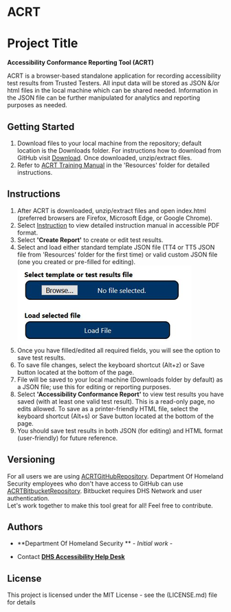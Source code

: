 # ACRT
# Project Title
**Accessibility Conformance Reporting Tool (ACRT)** 

ACRT is a browser-based standalone application for recording accessibility test results from Trusted Testers. All input data will be stored as JSON &/or html files in the local machine which can be shared needed. Information in the JSON file can be further manipulated for analytics and reporting purposes as needed. 

## Getting Started
1) Download files to your local machine from the repository; default location is the Downloads folder. For instructions how to download from GitHub visit [Download](https://www.wikihow.com/Download-a-GitHub-Folder ). Once downloaded, unzip/extract files. 
2) Refer to [ACRT Training Manual](https://github.com/Section508Coordinators/ACRT/blob/master/Resources/ACRTTrainingManual.pdf ) in the 'Resources' folder for detailed instructions. 


## Instructions
1) After ACRT is downloaded, unzip/extract files and open index.html  (preferred browsers are Firefox, Microsoft Edge, or Google Chrome). <br />
2) Select [Instruction](https://github.com/Section508Coordinators/ACRT/blob/master/Resources/ACRTTrainingManual.pdf ) to view detailed instruction manual in accessible PDF format. <br />
3) Select **'Create Report'** to create or edit test results. 
4) Select and load either standard template JSON file (TT4 or TT5 JSON file from 'Resources' folder for the first time) or valid custom JSON file (one you created or pre-filled for editing). <br />
![Select & Load](./Resources/select_load.JPG)
5) Once you have filled/edited all required fields, you will see the option to save test results.
6) To save file changes, select the keyboard shortcut (Alt+z) or Save button located at the bottom of the page.<br/>
7) File will be saved to your local machine (Downloads folder by default) as a JSON file; use this for editing or reporting purposes. <br />
8) Select **'Accessibility Conformance Report'** to view test results you have saved (with at least one valid test result). This is a read-only page, no edits allowed. To save as a printer-friendly HTML file, select the keyboard shortcut (Alt+s) or Save button located at the bottom of the page.<br/>
9) You should save test results in both JSON (for editing) and HTML format (user-friendly) for future reference. <br/>

## Versioning
For all users we are using [ACRTGitHubRepository](https://github.com/Section508Coordinators/ACRT). Department Of Homeland Security employees who don't have access to GitHub can use [ACRTBitbucketRepository](https://maestro.dhs.gov/stash/projects/APPDEV/repos/acrt/browse/acrt). Bitbucket requires DHS Network and user authentication. <br />Let's work together to make this tool great for all! Feel free to contribute. 

## Authors

* **Department Of Homeland Security ** - *Initial work* - 


* Contact
**[DHS Accessibility Help Desk](mailto:accessibility@hq.dhs.gov?subject=ACRT%20feedback)**


## License

This project is licensed under the MIT License - see the (LICENSE.md) file for details

